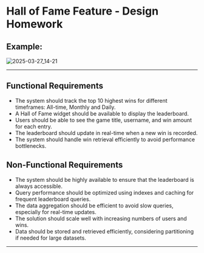 # Hall of Fame Feature - Design Homework

## Example:

![2025-03-27_14-21](https://github.com/user-attachments/assets/beca0e1b-c73e-48a9-b797-e774994da658)

---
## Functional Requirements

* The system should track the top 10 highest wins for different timeframes: All-time, Monthly and Daily.
* A Hall of Fame widget should be available to display the leaderboard.
* Users should be able to see the game title, username, and win amount for each entry.
* The leaderboard should update in real-time when a new win is recorded.
* The system should handle win retrieval efficiently to avoid performance bottlenecks.

## Non-Functional Requirements
* The system should be highly available to ensure that the leaderboard is always accessible.
* Query performance should be optimized using indexes and caching for frequent leaderboard queries.
* The data aggregation should be efficient to avoid slow queries, especially for real-time updates.
* The solution should scale well with increasing numbers of users and wins.
* Data should be stored and retrieved efficiently, considering partitioning if needed for large datasets.
---

